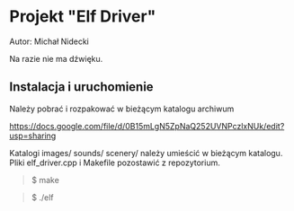 # Projekt "Elf Driver"

Autor: Michał Nidecki

Na razie nie ma dźwięku.

## Instalacja i uruchomienie

Należy pobrać i rozpakować w bieżącym katalogu archiwum

https://docs.google.com/file/d/0B15mLgN5ZpNaQ252UVNPczlxNUk/edit?usp=sharing

Katalogi images/ sounds/ scenery/ należy umieścić w bieżącym katalogu. Pliki elf_driver.cpp i Makefile pozostawić z repozytorium.

>$ make

>$ ./elf
